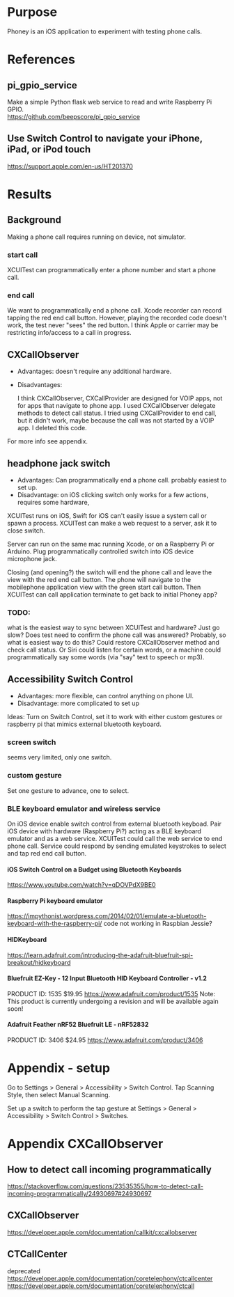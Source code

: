# Purpose
Phoney is an iOS application to experiment with testing phone calls.

# References

## pi_gpio_service
Make a simple Python flask web service to read and write Raspberry Pi GPIO.  
https://github.com/beepscore/pi_gpio_service

## Use Switch Control to navigate your iPhone, iPad, or iPod touch
https://support.apple.com/en-us/HT201370

# Results

## Background
Making a phone call requires running on device, not simulator.
### start call
XCUITest can programmatically enter a phone number and start a phone call.
### end call
We want to programmatically end a phone call.
Xcode recorder can record tapping the red end call button.
However, playing the recorded code doesn't work, the test never "sees" the red button.
I think Apple or carrier may be restricting info/access to a call in progress.

## CXCallObserver
- Advantages: doesn't require any additional hardware.
- Disadvantages:

    I think CXCallObserver, CXCallProvider are designed for VOIP apps, not for apps that navigate to phone app.
    I used CXCallObserver delegate methods to detect call status.
    I tried using CXCallProvider to end call, but it didn't work, maybe because the call was not started by a VOIP app.
    I deleted this code.

For more info see appendix.

## headphone jack switch
- Advantages: Can programmatically end a phone call. probably easiest to set up.
- Disadvantage: on iOS clicking switch only works for a few actions, requires some hardware,

XCUITest runs on iOS, Swift for iOS can't easily issue a system call or spawn a process.
XCUITest can make a web request to a server, ask it to close switch.

Server can run on the same mac running Xcode, or on a Raspberry Pi or Arduino.
Plug programmatically controlled switch into iOS device microphone jack.

Closing (and opening?) the switch will end the phone call and leave the view with the red end call button.
The phone will navigate to the mobilephone application view with the green start call button.
Then XCUITest can call application terminate to get back to initial Phoney app?

### TODO:
what is the easiest way to sync between XCUITest and hardware? Just go slow?
Does test need to confirm the phone call was answered? Probably, so what is easiest way to do this?
Could restore CXCallObserver method and check call status.
Or Siri could listen for certain words, or a machine could programmatically say some words (via "say" text to speech or mp3).

## Accessibility Switch Control
- Advantages: more flexible, can control anything on phone UI.
- Disadvantage: more complicated to set up

Ideas:
Turn on Switch Control, set it to work with either custom gestures or raspberry pi that mimics external bluetooth keyboard.
### screen switch
seems very limited, only one switch.

### custom gesture
Set one gesture to advance, one to select.

### BLE keyboard emulator and wireless service
On iOS device enable switch control from external bluetooth keyboad.
Pair iOS device with hardware (Raspberry Pi?) acting as a BLE keyboard emulator and as a web service.
XCUITest could call the web service to end phone call.
Service could respond by sending emulated keystrokes to select and tap red end call button.

#### iOS Switch Control on a Budget using Bluetooth Keyboards
https://www.youtube.com/watch?v=qDOVPdX9BE0

#### Raspberry Pi keyboard emulator
https://impythonist.wordpress.com/2014/02/01/emulate-a-bluetooth-keyboard-with-the-raspberry-pi/
code not working in Raspbian Jessie?

#### HIDKeyboard
https://learn.adafruit.com/introducing-the-adafruit-bluefruit-spi-breakout/hidkeyboard

#### Bluefruit EZ-Key - 12 Input Bluetooth HID Keyboard Controller - v1.2
PRODUCT ID: 1535
$19.95
https://www.adafruit.com/product/1535
Note: This product is currently undergoing a revision and will be available again soon!

#### Adafruit Feather nRF52 Bluefruit LE - nRF52832
PRODUCT ID: 3406
$24.95
https://www.adafruit.com/product/3406

# Appendix - setup

Go to Settings > General > Accessibility > Switch Control.
Tap Scanning Style, then select Manual Scanning.

Set up a switch to perform the tap gesture at Settings > General > Accessibility > Switch Control > Switches.

# Appendix CXCallObserver

## How to detect call incoming programmatically
https://stackoverflow.com/questions/23535355/how-to-detect-call-incoming-programmatically/24930697#24930697

## CXCallObserver
https://developer.apple.com/documentation/callkit/cxcallobserver

## CTCallCenter
deprecated
https://developer.apple.com/documentation/coretelephony/ctcallcenter
https://developer.apple.com/documentation/coretelephony/ctcall

